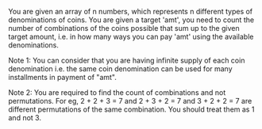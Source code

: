 You are given an array of n numbers, which represents n different types of denominations of coins. You are given a target 'amt', you need to count the number of combinations of the coins possible that sum up to the given target amount, i.e. in how many ways you can pay 'amt' using the available denominations.

Note 1: You can consider that you are having infinite supply of each coin denomination i.e. the same coin denomination can be used for many installments in payment of "amt".

Note 2: You are required to find the count of combinations and not permutations. For eg, 2 + 2 + 3 = 7 and 2 + 3 + 2 = 7 and 3 + 2 + 2 = 7 are different permutations of the same combination. You should treat them as 1 and not 3.